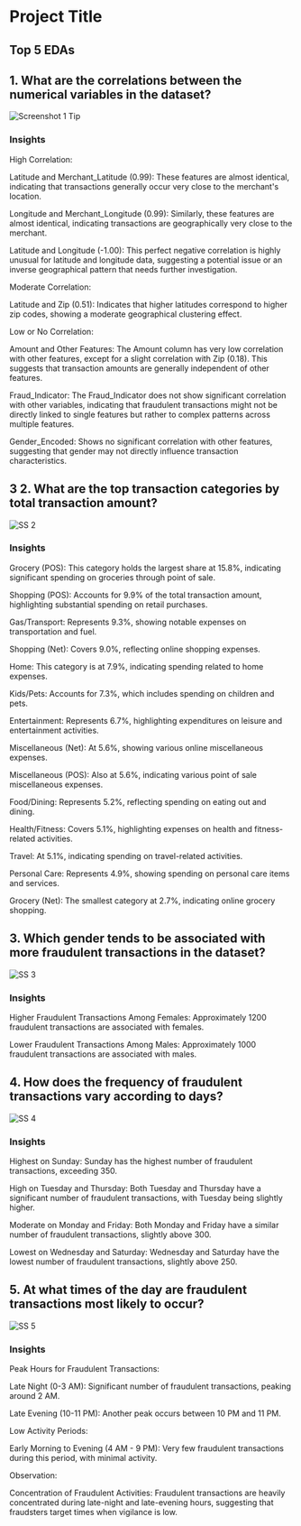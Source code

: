 
# Project Title

## Top 5 EDAs 


## 1. What are the correlations between the numerical variables in the dataset?

![Screenshot 1 Tip](https://github.com/user-attachments/assets/181adec7-267e-4161-8f2c-e7b49816df03)

### Insights
High Correlation:

Latitude and Merchant_Latitude (0.99): These features are almost identical, indicating that transactions generally occur very close to the merchant's location.

Longitude and Merchant_Longitude (0.99): Similarly, these features are almost identical, indicating transactions are geographically very close to the merchant.

Latitude and Longitude (-1.00): This perfect negative correlation is highly unusual for latitude and longitude data, suggesting a potential issue or an inverse geographical pattern that needs further investigation.

Moderate Correlation:

Latitude and Zip (0.51): Indicates that higher latitudes correspond to higher zip codes, showing a moderate geographical clustering effect.

Low or No Correlation:

Amount and Other Features: The Amount column has very low correlation with other features, except for a slight correlation with Zip (0.18). This suggests that transaction amounts are generally independent of other features.

Fraud_Indicator: The Fraud_Indicator does not show significant correlation with other variables, indicating that fraudulent transactions might not be directly linked to single features but rather to complex patterns across multiple features.

Gender_Encoded: Shows no significant correlation with other features, suggesting that gender may not directly influence transaction characteristics.


## 3 2. What are the top transaction categories by total transaction amount?
![SS 2](https://github.com/user-attachments/assets/0c073fca-63f9-42eb-a4bc-464624625b56)

### Insights
Grocery (POS): This category holds the largest share at 15.8%, indicating significant spending on groceries through point of sale.

Shopping (POS): Accounts for 9.9% of the total transaction amount, highlighting substantial spending on retail purchases.

Gas/Transport: Represents 9.3%, showing notable expenses on transportation and fuel.

Shopping (Net): Covers 9.0%, reflecting online shopping expenses.

Home: This category is at 7.9%, indicating spending related to home expenses.

Kids/Pets: Accounts for 7.3%, which includes spending on children and pets.

Entertainment: Represents 6.7%, highlighting expenditures on leisure and entertainment activities.

Miscellaneous (Net): At 5.6%, showing various online miscellaneous expenses.

Miscellaneous (POS): Also at 5.6%, indicating various point of sale miscellaneous expenses.

Food/Dining: Represents 5.2%, reflecting spending on eating out and dining.

Health/Fitness: Covers 5.1%, highlighting expenses on health and fitness-related activities.

Travel: At 5.1%, indicating spending on travel-related activities.

Personal Care: Represents 4.9%, showing spending on personal care items and services.

Grocery (Net): The smallest category at 2.7%, indicating online grocery shopping.


## 3. Which gender tends to be associated with more fraudulent transactions in the dataset?
![SS 3](https://github.com/user-attachments/assets/4438d559-8869-4878-9e4d-5e19e48bb4e2)


### Insights

Higher Fraudulent Transactions Among Females: Approximately 1200 fraudulent transactions are associated with females.

Lower Fraudulent Transactions Among Males: Approximately 1000 fraudulent transactions are associated with males.

## 4. How does the frequency of fraudulent transactions vary according to days?
![SS 4](https://github.com/user-attachments/assets/b5af83e7-73c6-47a1-bb41-8f2fc96412c8)

### Insights
Highest on Sunday: Sunday has the highest number of fraudulent transactions, exceeding 350.

High on Tuesday and Thursday: Both Tuesday and Thursday have a significant number of fraudulent transactions, with Tuesday being slightly higher.

Moderate on Monday and Friday: Both Monday and Friday have a similar number of fraudulent transactions, slightly above 300.

Lowest on Wednesday and Saturday: Wednesday and Saturday have the lowest number of fraudulent transactions, slightly above 250.

## 5. At what times of the day are fraudulent transactions most likely to occur?
![SS 5](https://github.com/user-attachments/assets/ed735f12-a349-4907-8da5-a8c28e122f81)


### Insights
Peak Hours for Fraudulent Transactions:

Late Night (0-3 AM): Significant number of fraudulent transactions, peaking around 2 AM.

Late Evening (10-11 PM): Another peak occurs between 10 PM and 11 PM.

Low Activity Periods:

Early Morning to Evening (4 AM - 9 PM): Very few fraudulent transactions during this period, with minimal activity.

Observation:

Concentration of Fraudulent Activities: Fraudulent transactions are heavily concentrated during late-night and late-evening hours, suggesting that fraudsters target times when vigilance is low.
